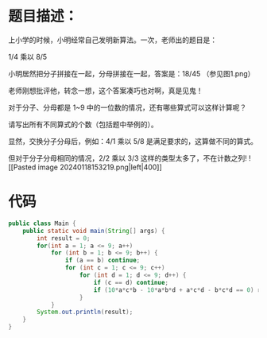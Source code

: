 # 题目描述：
上小学的时候，小明经常自己发明新算法。一次，老师出的题目是：

1/4 乘以 8/5

小明居然把分子拼接在一起，分母拼接在一起，答案是：18/45 （参见图1.png）

老师刚想批评他，转念一想，这个答案凑巧也对啊，真是见鬼！

对于分子、分母都是 1~9 中的一位数的情况，还有哪些算式可以这样计算呢？

请写出所有不同算式的个数（包括题中举例的）。

显然，交换分子分母后，例如：4/1 乘以 5/8 是满足要求的，这算做不同的算式。

但对于分子分母相同的情况，2/2 乘以 3/3 这样的类型太多了，不在计数之列!
![[Pasted image 20240118153219.png|left|400]]

# 代码
```java
public class Main {  
    public static void main(String[] args) {  
        int result = 0;  
        for(int a = 1; a <= 9; a++)  
            for (int b = 1; b <= 9; b++) {  
                if (a == b) continue;  
                for (int c = 1; c <= 9; c++)  
                    for (int d = 1; d <= 9; d++) {  
                        if (c == d) continue;  
                        if (10*a*c*b - 10*a*b*d + a*c*d - b*c*d == 0) result++;  
                    }  
            }  
        System.out.println(result);  
    }  
}
```
